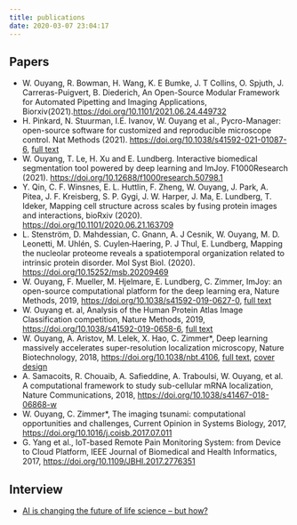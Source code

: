 ```yaml
---
title: publications
date: 2020-03-07 23:04:17
---
```

## Papers
* W. Ouyang, R. Bowman, H. Wang, K. E Bumke, J. T Collins, O. Spjuth, J. Carreras-Puigvert, B. Diederich, An Open-Source Modular Framework for Automated Pipetting and Imaging Applications, Biorxiv(2021).https://doi.org/10.1101/2021.06.24.449732
* H. Pinkard, N. Stuurman, I.E. Ivanov, W. Ouyang et al., Pycro-Manager: open-source software for customized and reproducible microscope control. Nat Methods (2021). https://doi.org/10.1038/s41592-021-01087-6, [full text](https://rdcu.be/cghwk)
* W. Ouyang, T. Le, H. Xu and E. Lundberg. Interactive biomedical segmentation tool powered by deep learning and ImJoy. F1000Research (2021). https://doi.org/10.12688/f1000research.50798.1
* Y. Qin, C. F. Winsnes, E. L. Huttlin, F. Zheng, W. Ouyang, J. Park, A. Pitea, J. F. Kreisberg, S. P. Gygi, J. W. Harper, J. Ma, E. Lundberg, T. Ideker, Mapping cell structure across scales by fusing protein images and interactions, bioRxiv (2020). https://doi.org/10.1101/2020.06.21.163709
* L. Stenström, D. Mahdessian, C. Gnann, A. J Cesnik, W. Ouyang, M. D. Leonetti, M. Uhlén, S. Cuylen‐Haering, P. J Thul, E. Lundberg, Mapping the nucleolar proteome reveals a spatiotemporal organization related to intrinsic protein disorder. Mol Syst Biol. (2020). https://doi.org/10.15252/msb.20209469
* W. Ouyang, F. Mueller, M. Hjelmare, E. Lundberg, C. Zimmer, ImJoy: an open-source computational platform for the deep learning era, Nature Methods, 2019, https://doi.org/10.1038/s41592-019-0627-0, [full text](https://rdcu.be/bYbGO)
* W. Ouyang et. al, Analysis of the Human Protein Atlas Image Classification competition, Nature Methods, 2019, https://doi.org/10.1038/s41592-019-0658-6, [full text](https://www.nature.com/articles/s41592-019-0658-6)
* W. Ouyang, A. Aristov, M. Lelek, X. Hao, C. Zimmer*, Deep learning massively accelerates super-resolution localization microscopy, Nature Biotechnology, 2018, https://doi.org/10.1038/nbt.4106, [full text](https://rdcu.be/LGtc), [cover design](https://www.nature.com/nbt/volumes/36/issues/5)
* A. Samacoits, R. Chouaib, A. Safieddine, A. Traboulsi, W. Ouyang, et al. A computational framework to study sub-cellular mRNA localization, Nature Communications, 2018, https://doi.org/10.1038/s41467-018-06868-w
* W. Ouyang, C. Zimmer*, The imaging tsunami: computational opportunities and challenges, Current Opinion in Systems Biology, 2017, https://doi.org/10.1016/j.coisb.2017.07.011
* G. Yang et al., IoT-based Remote Pain Monitoring System: from Device to Cloud Platform, IEEE Journal of Biomedical and Health Informatics, 2017, https://doi.org/10.1109/JBHI.2017.2776351


## Interview
 * [AI is changing the future of life science – but how?](https://www.scilifelab.se/news/ai-is-changing-the-future-of-life-science-but-how/)